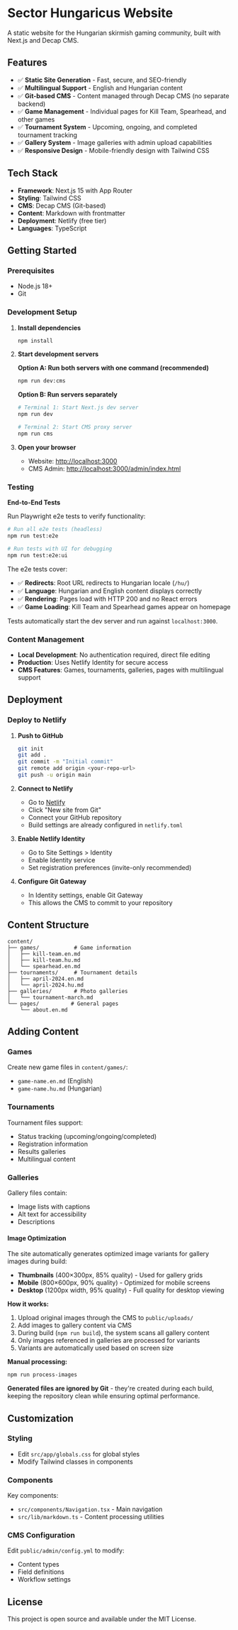# Sector Hungaricus Website

A static website for the Hungarian skirmish gaming community, built with Next.js and Decap CMS.

## Features

- ✅ **Static Site Generation** - Fast, secure, and SEO-friendly
- ✅ **Multilingual Support** - English and Hungarian content
- ✅ **Git-based CMS** - Content managed through Decap CMS (no separate backend)
- ✅ **Game Management** - Individual pages for Kill Team, Spearhead, and other games
- ✅ **Tournament System** - Upcoming, ongoing, and completed tournament tracking
- ✅ **Gallery System** - Image galleries with admin upload capabilities
- ✅ **Responsive Design** - Mobile-friendly design with Tailwind CSS

## Tech Stack

- **Framework**: Next.js 15 with App Router
- **Styling**: Tailwind CSS
- **CMS**: Decap CMS (Git-based)
- **Content**: Markdown with frontmatter
- **Deployment**: Netlify (free tier)
- **Languages**: TypeScript

## Getting Started

### Prerequisites

- Node.js 18+
- Git

### Development Setup

1. **Install dependencies**
   ```bash
   npm install
   ```

2. **Start development servers**
   
   **Option A: Run both servers with one command (recommended)**
   ```bash
   npm run dev:cms
   ```
   
   **Option B: Run servers separately**
   ```bash
   # Terminal 1: Start Next.js dev server
   npm run dev
   
   # Terminal 2: Start CMS proxy server
   npm run cms
   ```

3. **Open your browser**
   - Website: [http://localhost:3000](http://localhost:3000)
   - CMS Admin: [http://localhost:3000/admin/index.html](http://localhost:3000/admin/index.html)

### Testing

**End-to-End Tests**

Run Playwright e2e tests to verify functionality:

```bash
# Run all e2e tests (headless)
npm run test:e2e

# Run tests with UI for debugging
npm run test:e2e:ui
```

The e2e tests cover:
- ✅ **Redirects**: Root URL redirects to Hungarian locale (`/hu/`)
- ✅ **Language**: Hungarian and English content displays correctly
- ✅ **Rendering**: Pages load with HTTP 200 and no React errors
- ✅ **Game Loading**: Kill Team and Spearhead games appear on homepage

Tests automatically start the dev server and run against `localhost:3000`.

### Content Management

- **Local Development**: No authentication required, direct file editing
- **Production**: Uses Netlify Identity for secure access
- **CMS Features**: Games, tournaments, galleries, pages with multilingual support

## Deployment

### Deploy to Netlify

1. **Push to GitHub**
   ```bash
   git init
   git add .
   git commit -m "Initial commit"
   git remote add origin <your-repo-url>
   git push -u origin main
   ```

2. **Connect to Netlify**
   - Go to [Netlify](https://netlify.com)
   - Click "New site from Git"
   - Connect your GitHub repository
   - Build settings are already configured in `netlify.toml`

3. **Enable Netlify Identity**
   - Go to Site Settings > Identity
   - Enable Identity service
   - Set registration preferences (invite-only recommended)

4. **Configure Git Gateway**
   - In Identity settings, enable Git Gateway
   - This allows the CMS to commit to your repository

## Content Structure

```
content/
├── games/           # Game information
│   ├── kill-team.en.md
│   ├── kill-team.hu.md
│   └── spearhead.en.md
├── tournaments/     # Tournament details
│   ├── april-2024.en.md
│   └── april-2024.hu.md
├── galleries/       # Photo galleries
│   └── tournament-march.md
└── pages/          # General pages
    └── about.en.md
```

## Adding Content

### Games
Create new game files in `content/games/`:
- `game-name.en.md` (English)
- `game-name.hu.md` (Hungarian)

### Tournaments
Tournament files support:
- Status tracking (upcoming/ongoing/completed)
- Registration information
- Results galleries
- Multilingual content

### Galleries
Gallery files contain:
- Image lists with captions
- Alt text for accessibility  
- Descriptions

#### Image Optimization

The site automatically generates optimized image variants for gallery images during build:

- **Thumbnails** (400×300px, 85% quality) - Used for gallery grids
- **Mobile** (800×600px, 90% quality) - Optimized for mobile screens
- **Desktop** (1200px width, 95% quality) - Full quality for desktop viewing

**How it works:**
1. Upload original images through the CMS to `public/uploads/`
2. Add images to gallery content via CMS
3. During build (`npm run build`), the system scans all gallery content
4. Only images referenced in galleries are processed for variants
5. Variants are automatically used based on screen size

**Manual processing:**
```bash
npm run process-images
```

**Generated files are ignored by Git** - they're created during each build, keeping the repository clean while ensuring optimal performance.

## Customization

### Styling
- Edit `src/app/globals.css` for global styles
- Modify Tailwind classes in components

### Components
Key components:
- `src/components/Navigation.tsx` - Main navigation
- `src/lib/markdown.ts` - Content processing utilities

### CMS Configuration
Edit `public/admin/config.yml` to modify:
- Content types
- Field definitions
- Workflow settings

## License

This project is open source and available under the MIT License.
